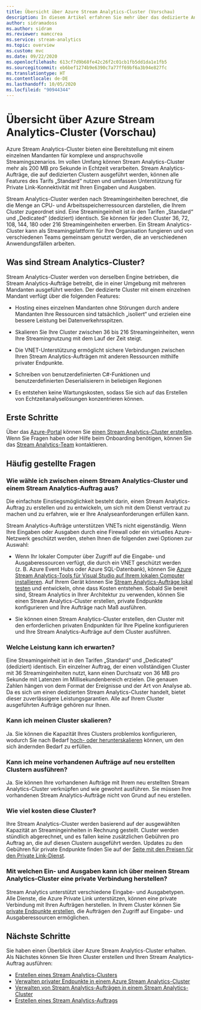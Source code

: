 ```yaml
---
title: Übersicht über Azure Stream Analytics-Cluster (Vorschau)
description: In diesem Artikel erfahren Sie mehr über das dedizierte Angebot für Stream Analytics-Cluster mit einem einzelnen Mandanten.
author: sidramadoss
ms.author: sidram
ms.reviewer: mamccrea
ms.service: stream-analytics
ms.topic: overview
ms.custom: mvc
ms.date: 09/22/2020
ms.openlocfilehash: 613cf7d9b68fe42c26f2c01cb1fb5dd1da1e1fb5
ms.sourcegitcommit: eb6bef1274b9e6390c7a77ff69bf6a3b94e827fc
ms.translationtype: HT
ms.contentlocale: de-DE
ms.lasthandoff: 10/05/2020
ms.locfileid: "90944344"
---
```

# <a name="overview-of-azure-stream-analytics-cluster-preview"></a>Übersicht über Azure Stream Analytics-Cluster (Vorschau)

Azure Stream Analytics-Cluster bieten eine Bereitstellung mit einem einzelnen Mandanten für komplexe und anspruchsvolle Streamingszenarios. Im vollen Umfang können Stream Analytics-Cluster mehr als 200 MB pro Sekunde in Echtzeit verarbeiten. Stream Analytics-Aufträge, die auf dedizierten Clustern ausgeführt werden, können alle Features des Tarifs „Standard“ nutzen und umfassen Unterstützung für Private Link-Konnektivität mit Ihren Eingaben und Ausgaben.

Stream Analytics-Cluster werden nach Streamingeinheiten berechnet, die die Menge an CPU- und Arbeitsspeicherressourcen darstellen, die Ihrem Cluster zugeordnet sind. Eine Streamingeinheit ist in den Tarifen „Standard“ und „Dedicated“ (dediziert) identisch. Sie können für jeden Cluster 36, 72, 108, 144, 180 oder 216 Streamingeinheiten erwerben. Ein Stream Analytics-Cluster kann als Streamingplattform für Ihre Organisation fungieren und von verschiedenen Teams gemeinsam genutzt werden, die an verschiedenen Anwendungsfällen arbeiten.

## <a name="what-are-stream-analytics-clusters"></a>Was sind Stream Analytics-Cluster?

Stream Analytics-Cluster werden von derselben Engine betrieben, die Stream Analytics-Aufträge betreibt, die in einer Umgebung mit mehreren Mandanten ausgeführt werden. Der dedizierte Cluster mit einem einzelnen Mandant verfügt über die folgenden Features:

* Hosting eines einzelnen Mandanten ohne Störungen durch andere Mandanten Ihre Ressourcen sind tatsächlich „isoliert“ und erzielen eine bessere Leistung bei Datenverkehrsspitzen.

* Skalieren Sie Ihre Cluster zwischen 36 bis 216 Streamingeinheiten, wenn Ihre Streamingnutzung mit dem Lauf der Zeit steigt.

* Die VNET-Unterstützung ermöglicht sichere Verbindungen zwischen Ihren Stream Analytics-Aufträgen mit anderen Ressourcen mithilfe privater Endpunkte.

* Schreiben von benutzerdefinierten C#-Funktionen und benutzerdefinierten Deserialisierern in beliebigen Regionen

* Es entstehen keine Wartungskosten, sodass Sie sich auf das Erstellen von Echtzeitanalyselösungen konzentrieren können.

## <a name="how-to-get-started"></a>Erste Schritte

Über das [Azure-Portal](https://aka.ms/asaclustercreateportal) können Sie [einen Stream Analytics-Cluster erstellen](create-cluster.md). Wenn Sie Fragen haben oder Hilfe beim Onboarding benötigen, können Sie das [Stream Analytics-Team](mailto:askasa@microsoft.com) kontaktieren.

## <a name="frequently-asked-questions"></a>Häufig gestellte Fragen

### <a name="how-do-i-choose-between-a-stream-analytics-cluster-and-a-stream-analytics-job"></a>Wie wähle ich zwischen einem Stream Analytics-Cluster und einem Stream Analytics-Auftrag aus?

Die einfachste Einstiegsmöglichkeit besteht darin, einen Stream Analytics-Auftrag zu erstellen und zu entwickeln, um sich mit dem Dienst vertraut zu machen und zu erfahren, wie er Ihre Analyseanforderungen erfüllen kann.

Stream Analytics-Aufträge unterstützen VNETs nicht eigenständig. Wenn Ihre Eingaben oder Ausgaben durch eine Firewall oder ein virtuelles Azure-Netzwerk geschützt werden, stehen Ihnen die folgenden zwei Optionen zur Auswahl:

* Wenn Ihr lokaler Computer über Zugriff auf die Eingabe- und Ausgaberessourcen verfügt, die durch ein VNET geschützt werden (z. B. Azure Event Hubs oder Azure SQL-Datenbank), können Sie [Azure Stream Analytics-Tools für Visual Studio auf Ihrem lokalen Computer installieren](stream-analytics-tools-for-visual-studio-install.md). Auf Ihrem Gerät können Sie [Stream Analytics-Aufträge lokal testen](stream-analytics-live-data-local-testing.md) und entwickeln, ohne dass Kosten entstehen. Sobald Sie bereit sind, Stream Analytics in Ihrer Architektur zu verwenden, können Sie einen Stream Analytics-Cluster erstellen, private Endpunkte konfigurieren und Ihre Aufträge nach Maß ausführen.

* Sie können einen Stream Analytics-Cluster erstellen, den Cluster mit den erforderlichen privaten Endpunkten für Ihre Pipeline konfigurieren und Ihre Stream Analytics-Aufträge auf dem Cluster ausführen.

### <a name="what-performance-can-i-expect"></a>Welche Leistung kann ich erwarten?

Eine Streamingeinheit ist in den Tarifen „Standard“ und „Dedicated“ (dediziert) identisch. Ein einzelner Auftrag, der einen vollständigen Cluster mit 36 Streamingeinheiten nutzt, kann einen Durchsatz von 36 MB pro Sekunde mit Latenzen im Millisekundenbereich erzielen. Die genauen Zahlen hängen von dem Format der Ereignisse und der Art von Analyse ab. Da es sich um einen dedizierten Stream Analytics-Cluster handelt, bietet dieser zuverlässigere Leistungsgarantien. Alle auf Ihrem Cluster ausgeführten Aufträge gehören nur Ihnen.

### <a name="can-i-scale-my-cluster"></a>Kann ich meinen Cluster skalieren?

Ja. Sie können die Kapazität Ihres Clusters problemlos konfigurieren, wodurch Sie nach Bedarf [hoch- oder herunterskalieren](scale-cluster.md) können, um den sich ändernden Bedarf zu erfüllen.

### <a name="can-i-run-my-existing-jobs-on-these-new-clusters-ive-created"></a>Kann ich meine vorhandenen Aufträge auf neu erstellten Clustern ausführen?

Ja. Sie können Ihre vorhandenen Aufträge mit Ihrem neu erstellten Stream Analytics-Cluster verknüpfen und wie gewohnt ausführen. Sie müssen Ihre vorhandenen Stream Analytics-Aufträge nicht von Grund auf neu erstellen.

### <a name="how-much-will-these-clusters-cost-me"></a>Wie viel kosten diese Cluster?

Ihre Stream Analytics-Cluster werden basierend auf der ausgewählten Kapazität an Streamingeinheiten in Rechnung gestellt. Cluster werden stündlich abgerechnet, und es fallen keine zusätzlichen Gebühren pro Auftrag an, die auf diesen Clustern ausgeführt werden. Updates zu den Gebühren für private Endpunkte finden Sie auf der [Seite mit den Preisen für den Private Link-Dienst](https://azure.microsoft.com/pricing/details/private-link/).

### <a name="which-inputs-and-outputs-can-i-privately-connect-to-from-my-stream-analytics-cluster"></a>Mit welchen Ein- und Ausgaben kann ich über meinen Stream Analytics-Cluster eine private Verbindung herstellen?

Stream Analytics unterstützt verschiedene Eingabe- und Ausgabetypen. Alle Dienste, die Azure Private Link unterstützen, können eine private Verbindung mit Ihren Aufträgen herstellen. In Ihrem Cluster können Sie [private Endpunkte erstellen](private-endpoints.md), die Aufträgen den Zugriff auf Eingabe- und Ausgaberessourcen ermöglichen.

## <a name="next-steps"></a>Nächste Schritte

Sie haben einen Überblick über Azure Stream Analytics-Cluster erhalten. Als Nächstes können Sie Ihren Cluster erstellen und Ihren Stream Analytics-Auftrag ausführen: 

* [Erstellen eines Stream Analytics-Clusters](create-cluster.md)
* [Verwalten privater Endpunkte in einem Azure Stream Analytics-Cluster](private-endpoints.md)
* [Verwalten von Stream Analytics-Aufträgen in einem Stream Analytics-Cluster](manage-jobs-cluster.md)
* [Erstellen eines Stream Analytics-Auftrags](stream-analytics-quick-create-portal.md)
